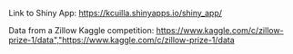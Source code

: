 Link to Shiny App:
https://kcuilla.shinyapps.io/shiny_app/

Data from a Zillow Kaggle competition:
https://www.kaggle.com/c/zillow-prize-1/data","https://www.kaggle.com/c/zillow-prize-1/data
